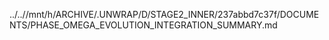 ../..//mnt/h/ARCHIVE/.UNWRAP/D/STAGE2_INNER/237abbd7c37f/DOCUMENTS/PHASE_OMEGA_EVOLUTION_INTEGRATION_SUMMARY.md